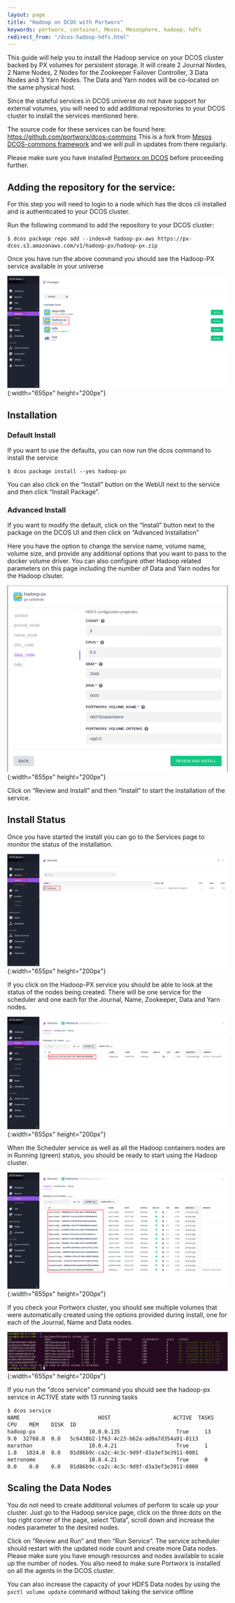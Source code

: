 ```yaml
---
layout: page
title: "Hadoop on DCOS with Portworx"
keywords: portworx, container, Mesos, Mesosphere, hadoop, hdfs
redirect_from: "/dcos-hadoop-hdfs.html"
---
```


This guide will help you to install the Hadoop service on your DCOS cluster backed by PX volumes for persistent storage.
It will create 2 Journal Nodes, 2 Name Nodes, 2 Nodes for the Zookeeper Failover Controller, 3 Data Nodes and 3 Yarn Nodes.
The Data and Yarn nodes will be co-located on the same physical host.

Since the stateful services in DCOS universe do not have support for external volumes, you will need to add additional
repositories to your DCOS cluster to install the services mentioned here. 

The source code for these services can be found here: https://github.com/portworx/dcos-commons
This is a fork from [Mesos DCOS-commons framework](https://github.com/mesosphere/dcos-commons) and we will pull in updates from there regularly.

Please make sure you have installed [Portworx on DCOS](run-with-mesosphere.md) before proceeding further.

## Adding the repository for the service:

For this step you will need to login to a node which has the dcos cli installed and is authenticated to your DCOS cluster.

Run the following command to add the repository to your DCOS cluster:

```
$ dcos package repo add --index=0 hadoop-px-aws https://px-dcos.s3.amazonaws.com/v1/hadoop-px/hadoop-px.zip
```

Once you have run the above command you should see the Hadoop-PX service available in your universe

![Hadoop-PX in DCOS Universe](/images/dcos-hadoop-px-universe.png){:width="655px" height="200px"}

## Installation
### Default Install
If you want to use the defaults, you can now run the dcos command to install the service
```
$ dcos package install --yes hadoop-px
```
You can also click on the  “Install” button on the WebUI next to the service and then click “Install Package”.

### Advanced Install
If you want to modify the default, click on the “Install” button next to the package on the DCOS UI and then click on
“Advanced Installation”

Here you have the option to change the service name, volume name, volume size, and provide any additional options that you
want to pass to the docker volume driver. You can also configure other Hadoop related parameters on this page including
the number of Data and Yarn nodes for the Hadoop clsuter.

![Hadoop-PX install options](/images/dcos-hadoop-px-install-options.png) {:width="655px" height="200px"}

Click on “Review and Install” and then “Install” to start the installation of the service.

## Install Status
Once you have started the install you can go to the Services page to monitor the status of the installation.

![Hadoop-PX on services page](/images/dcos-hadoop-px-service.png){:width="655px" height="200px"}

If you click on the Hadoop-PX service you should be able to look at the status of the nodes being created. There will be
one service for the scheduler and one each for the Journal, Name, Zookeeper, Data and Yarn nodes. 

![Hadoop-PX install finished](/images/dcos-hadoop-px-started-install.png){:width="655px" height="200px"}

When the Scheduler
service as well as all the Hadoop containers nodes are in Running (green) status, you should be ready to start using the
Hadoop cluster.

![Hadoop-PX install started](/images/dcos-hadoop-px-finished-install.png){:width="655px" height="200px"}

If you check your Portworx cluster, you should see multiple volumes that were automatically created using the options
provided during install, one for each of the Journal, Name and Data nodes.

![Hadoop-PX volumes](/images/dcos-hadoop-px-volume-list.png){:width="655px" height="200px"}

If you run the "dcos service" command you should see the hadoop-px service in ACTIVE state with 13 running tasks

```
$ dcos service
NAME                         HOST                    ACTIVE  TASKS  CPU    MEM    DISK  ID                                         
hadoop-px                 10.0.0.135                  True     13   9.0  32768.0  0.0   5c6438b2-1f63-4c23-b62a-ad0a7d354a91-0113  
marathon                  10.0.4.21                   True     1    1.0   1024.0  0.0   01d86b9c-ca2c-4c3c-9d9f-d3a3ef3e3911-0001  
metronome                 10.0.4.21                   True     0    0.0    0.0    0.0   01d86b9c-ca2c-4c3c-9d9f-d3a3ef3e3911-0000  
```

## Scaling the Data Nodes
You do not need to create additional volumes of perform to scale up your cluster. 
Just go to the Hadoop service page, click on the three dots on the top right corner of the page, select “Data”, scroll
down and increase the nodes parameter to the desired nodes.

Click on “Review and Run” and then “Run Service”. The service scheduler should restart with the updated node count and
create more Data nodes. Please make sure you have enough resources and nodes available to scale up the number of nodes.
You also need to make sure Portworx is installed on all the agents in the DCOS cluster.

You can also increase the capacity of your HDFS Data nodes by using the `pxctl volume update` command without taking the
service offline
